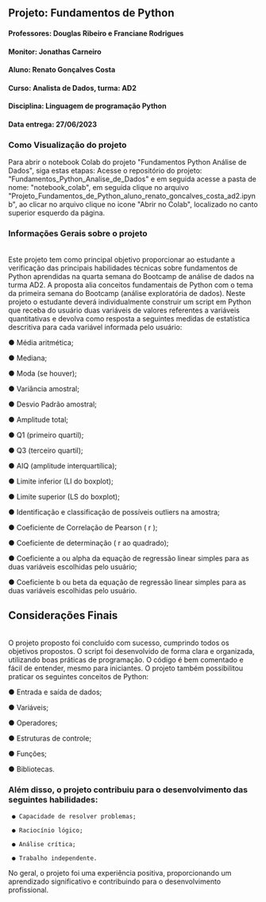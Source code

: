 ## **Projeto: Fundamentos de Python**

#### Professores: Douglas Ribeiro e Franciane Rodrigues
#### Monitor: Jonathas Carneiro
#### Aluno: Renato Gonçalves Costa
#### Curso: Analista de Dados, turma: AD2
#### Disciplina: Linguagem de programação Python
#### Data entrega: 27/06/2023

### **Como Visualização do projeto**

 Para abrir o notebook Colab do projeto "Fundamentos Python Análise de Dados", siga estas etapas: Acesse o repositório do projeto: "Fundamentos_Python_Analise_de_Dados" e em seguida acesse a pasta de nome: "notebook_colab", em seguida clique no arquivo "Projeto_Fundamentos_de_Python_aluno_renato_goncalves_costa_ad2.ipynb", ao clicar no arquivo clique no icone "Abrir no Colab", localizado no canto superior esquerdo da página.

### **Informações Gerais sobre o projeto**

<br>Este projeto tem como principal objetivo proporcionar ao estudante a verificação das
principais habilidades técnicas sobre fundamentos de Python aprendidas na quarta semana
do Bootcamp de análise de dados na turma AD2. A proposta alia conceitos fundamentais de
Python com o tema da primeira semana do Bootcamp (análise exploratória de dados).
Neste projeto o estudante deverá individualmente construir um script em Python que receba
do usuário duas variáveis de valores referentes a variáveis quantitativas e devolva como
resposta a seguintes medidas de estatística descritiva para cada variável informada pelo usuário:<br>

  ● Média aritmética;

  ● Mediana;

  ● Moda (se houver);

  ● Variância amostral;

  ● Desvio Padrão amostral;

  ● Amplitude total;

  ● Q1 (primeiro quartil);

  ● Q3 (terceiro quartil);

  ● AIQ (amplitude interquartílica);

  ● Limite inferior (LI do boxplot);

  ● Limite superior (LS do boxplot);
 
  ● Identificação e classificação de possíveis outliers na amostra;

  ● Coeficiente de Correlação de Pearson ( r );

  ● Coeficiente de determinação ( r ao quadrado);

  ● Coeficiente a ou alpha da equação de regressão linear simples para as duas
variáveis escolhidas pelo usuário;

  ● Coeficiente b ou beta da equação de regressão linear simples para as duas variáveis
escolhidas pelo usuário.


## Considerações Finais
<br>O projeto proposto foi concluído com sucesso, cumprindo todos os objetivos propostos. O script foi desenvolvido de forma clara e organizada, utilizando boas práticas de programação. O código é bem comentado e fácil de entender, mesmo para iniciantes.
O projeto também possibilitou  praticar os seguintes conceitos de Python:

 ● Entrada e saída de dados;
 
 ● Variáveis;
 
 ● Operadores;
 
 ● Estruturas de controle;
 
 ● Funções;
 
 ● Bibliotecas.
 
 ### Além disso, o projeto contribuiu para o desenvolvimento das seguintes habilidades:
     ● Capacidade de resolver problemas;
     
     ● Raciocínio lógico;
     
     ● Análise crítica;
     
     ● Trabalho independente.
     
No geral, o projeto foi uma experiência positiva, proporcionando um aprendizado significativo e contribuindo para o desenvolvimento profissional.
<br>
